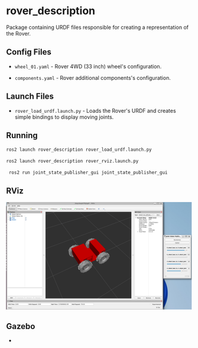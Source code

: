 # rover_description

Package containing URDF files responsible for creating a representation of the Rover.

## Config Files

- `wheel_01.yaml` - Rover 4WD (33 inch) wheel's configuration.

- `components.yaml` - Rover additional components's configuration.

## Launch Files

- `rover_load_urdf.launch.py` - Loads the Rover's URDF and creates simple bindings to display moving joints.

## Running

```bash
ros2 launch rover_description rover_load_urdf.launch.py
```

```bash
ros2 launch rover_description rover_rviz.launch.py
```

```bash
 ros2 run joint_state_publisher_gui joint_state_publisher_gui
```

## RViz

![Robot Model](images/rover_rviz.png)

## Gazebo
-